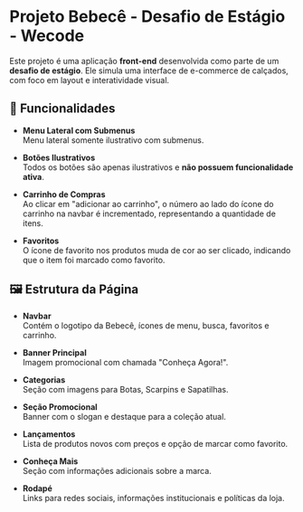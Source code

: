 # Projeto Bebecê - Desafio de Estágio - Wecode

Este projeto é uma aplicação **front-end** desenvolvida como parte de um **desafio de estágio**. Ele simula uma interface de e-commerce de calçados, com foco em layout e interatividade visual.

## 🧩 Funcionalidades

- **Menu Lateral com Submenus**  
  Menu lateral somente ilustrativo com submenus. 

- **Botões Ilustrativos**  
  Todos os botões são apenas ilustrativos e **não possuem funcionalidade ativa**.

- **Carrinho de Compras**  
  Ao clicar em "adicionar ao carrinho", o número ao lado do ícone do carrinho na navbar é incrementado, representando a quantidade de itens.

- **Favoritos**  
  O ícone de favorito nos produtos muda de cor ao ser clicado, indicando que o item foi marcado como favorito.

## 🖼️ Estrutura da Página

- **Navbar**  
  Contém o logotipo da Bebecê, ícones de menu, busca, favoritos e carrinho.

- **Banner Principal**  
  Imagem promocional com chamada "Conheça Agora!".

- **Categorias**  
  Seção com imagens para Botas, Scarpins e Sapatilhas.

- **Seção Promocional**  
  Banner com o slogan e destaque para a coleção atual.

- **Lançamentos**  
  Lista de produtos novos com preços e opção de marcar como favorito.

- **Conheça Mais**  
  Seção com informações adicionais sobre a marca.

- **Rodapé**  
  Links para redes sociais, informações institucionais e políticas da loja.
